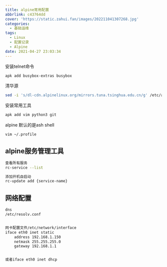 ```yaml
---
title: alpine常用配置
abbrlink: c43764dd
cover: 'https://static.zahui.fan/images/202211041307268.jpg'
categories:
  - 基础运维
tags:
  - Linux
  - 配置记录
  - Alpine
date: 2021-04-27 23:03:34
---
```


安装telnet命令

```bash
apk add busybox-extras busybox
```

清华源

```bash
sed -i 's/dl-cdn.alpinelinux.org/mirrors.tuna.tsinghua.edu.cn/g' /etc/apk/repositories
```

安装常用工具

```bash
apk add vim python3 git
```

alpine 默认的是ash shell

```bash
vim ~/.profile
```

## alpine服务管理工具

```bash
查看所有服务
rc-service --list

添加开机自启动
rc-update add {service-name}
```

## 网络配置

```bash
dns
/etc/resolv.conf


网卡配置文件/etc/network/interface
iface eth0 inet static
    address 192.168.1.150
    netmask 255.255.255.0
    gateway 192.168.1.1


或者iface eth0 inet dhcp
```
